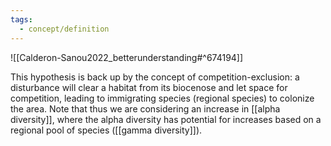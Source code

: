 ```yaml
---
tags:
  - concept/definition
---
```

![[Calderon-Sanou2022_betterunderstanding#^674194]]

This hypothesis is back up by the concept of competition-exclusion: a disturbance will clear a habitat from its biocenose and let space for competition, leading to immigrating species (regional species) to colonize the area.
Note that thus we are considering an increase in [[alpha diversity]], where the alpha diversity has potential for increases based on a regional pool of species ([[gamma diversity]]).
